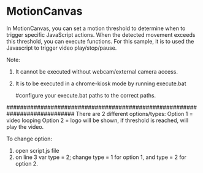 # MotionCanvas
In MotionCanvas, you can set a motion threshold to determine when to trigger specific JavaScript actions. When the detected movement exceeds this threshold, you can execute functions. For this sample, it is to used the Javascript to trigger video play/stop/pause.

Note: 
1. It cannot be executed without webcam/external camera access.
2. It is to be executed in a chrome-kiosk mode by running execute.bat

   #configure your execute.bat paths to the correct paths.


############################################################################
There are 2 different options/types:
Option 1 = video looping 
Option 2 = logo will be shown, if threshold is reached, will play the video.

To change option: 
1. open script.js file
2. on line 3 
    var type = 2;
    change type = 1 for option 1, and type = 2 for option 2.

